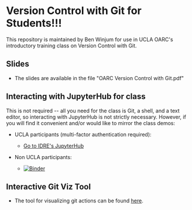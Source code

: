 # Version Control with Git for Students!!!
  
This repository is maintained by Ben Winjum for use in UCLA OARC's introductory training class on Version Control with Git.

## Slides

* The slides are available in the file "OARC Version Control with Git.pdf"

## Interacting with JupyterHub for class

This is not required -- all you need for the class is Git, a shell, and a text editor, so interacting with JupyterHub is not strictly necessary.  However, if you will find it convenient and/or would like to mirror the class demos:

* UCLA participants (multi-factor authentication required):

  * <a href="https://jupyter.idre.ucla.edu/">Go to IDRE's JupyterHub</a>

* Non UCLA participants:
  * [![Binder](https://mybinder.org/badge_logo.svg)](https://mybinder.org/v2/gh/benjum/oarc-version-control-with-git/main)

## Interactive Git Viz Tool

* The tool for visualizing git actions can be found [here](http://git-school.github.io/visualizing-git/).

